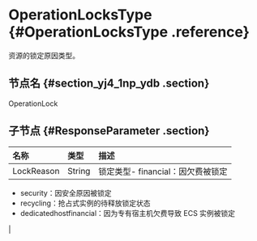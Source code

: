 # OperationLocksType {#OperationLocksType .reference}

资源的锁定原因类型。

## 节点名 {#section_yj4_1np_ydb .section}

OperationLock

## 子节点 {#ResponseParameter .section}

|名称|类型|描述|
|:-|:-|:-|
|LockReason|String|锁定类型-   financial：因欠费被锁定
-   security：因安全原因被锁定
-   recycling：抢占式实例的待释放锁定状态
-   dedicatedhostfinancial：因为专有宿主机欠费导致 ECS 实例被锁定

|

